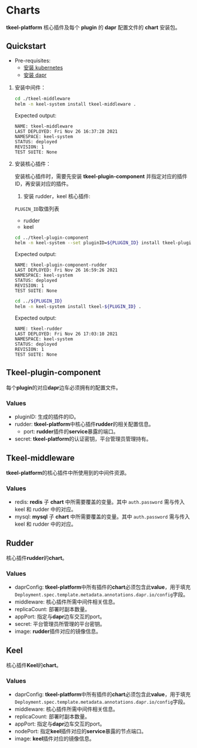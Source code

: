 # Charts

**tkeel-platform** 核心插件及每个 **plugin** 的 **dapr** 配置文件的 **chart** 安装包。

## Quickstart

* Pre-requisites:
   * [安装 kubernetes](https://kubernetes.io/)
   * [安装 dapr](https://dapr.io/)

1. 安装中间件：

   ```bash
   cd ./tkeel-middleware
   helm -n keel-system install tkeel-middleware .
   ```

   Expected output:
   ```
   NAME: tkeel-middleware
   LAST DEPLOYED: Fri Nov 26 16:37:28 2021
   NAMESPACE: keel-system
   STATUS: deployed
   REVISION: 1
   TEST SUITE: None
   ```

2. 安装核心插件：
   
   安装核心插件时，需要先安装 **tkeel-plugin-component** 并指定对应的插件 ID，再安装对应的插件。

   1. 安装 rudder，keel 核心插件:

   `PLUGIN_ID`取值列表
   - rudder
   - keel

   ```bash
   cd ../tkeel-plugin-component
   helm -n keel-system --set pluginID=${PLUGIN_ID} install tkeel-plugin-component-${PLUGIN_ID} .
   ```
   
   Expected output:
   ```
   NAME: tkeel-plugin-component-rudder
   LAST DEPLOYED: Fri Nov 26 16:59:26 2021
   NAMESPACE: keel-system
   STATUS: deployed
   REVISION: 1
   TEST SUITE: None
   ```

   ```bash
   cd ../${PLUGIN_ID}
   helm -n keel-system install tkeel-${PLUGIN_ID} .
   ```

   Expected output:
   ```
   NAME: tkeel-rudder
   LAST DEPLOYED: Fri Nov 26 17:03:10 2021
   NAMESPACE: keel-system
   STATUS: deployed
   REVISION: 1
   TEST SUITE: None
   ```


## Tkeel-plugin-component

每个**plugin**的对应**dapr**边车必须拥有的配置文件。

### Values

* pluginID: 生成的插件的ID。
* rudder: **tkeel-platform**中核心插件**rudder**的相关配置信息。
   * port: **rudder**插件的**service**暴露的端口。
* secret: **tkeel-platform**的认证密钥，平台管理员管理持有。

## Tkeel-middleware

**tkeel-platform**的核心插件中所使用到的中间件资源。

### Values

* redis: **redis** 子 **chart** 中所需要覆盖的变量。其中 `auth.password` 需与传入 keel 和 rudder 中的对应。
* mysql: **mysql** 子 **chart** 中所需要覆盖的变量。其中 `auth.password` 需与传入 keel 和 rudder 中的对应。

## Rudder

核心插件**rudder**的**chart**。

### Values

* daprConfig: **tkeel-platform**中所有插件的**chart**必须包含此**value**，用于填充`Deployment.spec.template.metadata.annotations.dapr.io/config`字段。
* middleware: 核心插件所需中间件相关信息。
* replicaCount: 部署时副本数量。
* appPort: 指定与**dapr**边车交互的port。
* secret: 平台管理员所管理的平台密钥。
* image: **rudder**插件对应的镜像信息。

## Keel

核心插件**Keel**的**chart**。

### Values

* daprConfig: **tkeel-platform**中所有插件的**chart**必须包含此**value**，用于填充`Deployment.spec.template.metadata.annotations.dapr.io/config`字段。
* middleware: 核心插件所需中间件相关信息。
* replicaCount: 部署时副本数量。
* appPort: 指定与**dapr**边车交互的port。
* nodePort: 指定**keel**插件对应的**service**暴露的节点端口。
* image: **keel**插件对应的镜像信息。